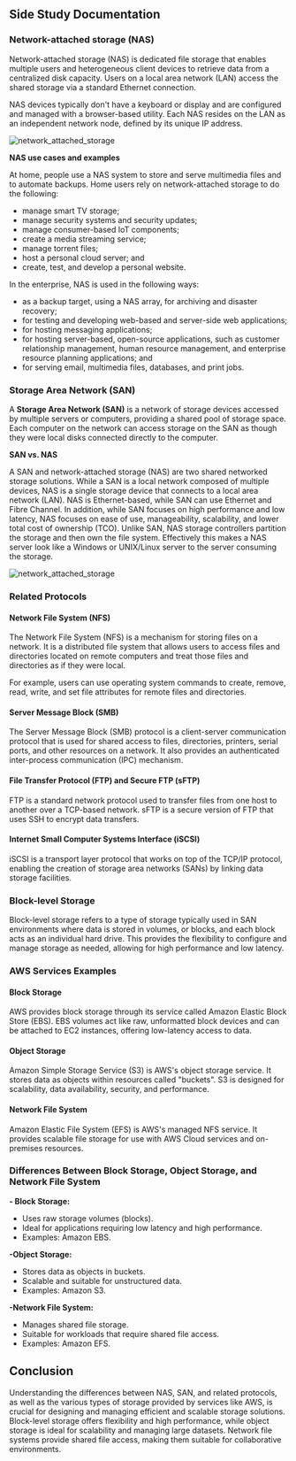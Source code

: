 ## Side Study Documentation
### Network-attached storage (NAS)
Network-attached storage (NAS) is dedicated file storage that enables multiple users and heterogeneous client devices to retrieve data from a centralized disk capacity. Users on a local area network (LAN) access the shared storage via a standard Ethernet connection.

NAS devices typically don't have a keyboard or display and are configured and managed with a browser-based utility. Each NAS resides on the LAN as an independent network node, defined by its unique IP address.

![network_attached_storage](https://github.com/user-attachments/assets/05102e43-d311-4d5b-9c73-7d5180e2443d)

__NAS use cases and examples__

At home, people use a NAS system to store and serve multimedia files and to automate backups. Home users rely on network-attached storage to do the following:
- manage smart TV storage;
- manage security systems and security updates;
- manage consumer-based IoT components;
- create a media streaming service;
- manage torrent files;
- host a personal cloud server; and
- create, test, and develop a personal website.

 In the enterprise, NAS is used in the following ways:

- as a backup target, using a NAS array, for archiving and disaster recovery;
- for testing and developing web-based and server-side web applications;
- for hosting messaging applications;
- for hosting server-based, open-source applications, such as customer relationship management, human resource management, and enterprise resource planning applications; and
- for serving email, multimedia files, databases, and print jobs.

### Storage Area Network (SAN)

A __Storage Area Network (SAN)__ is a network of storage devices accessed by multiple servers or computers, providing a shared pool of storage space. Each computer on the network can access storage on the SAN as though they were local disks connected directly to the computer.

__SAN vs. NAS__

A SAN and network-attached storage (NAS) are two shared networked storage solutions. While a SAN is a local network composed of multiple devices, NAS is a single storage device that connects to a local area network (LAN). NAS is Ethernet-based, while SAN can use Ethernet and Fibre Channel. In addition, while SAN focuses on high performance and low latency, NAS focuses on ease of use, manageability, scalability, and lower total cost of ownership (TCO). Unlike SAN, NAS storage controllers partition the storage and then own the file system. Effectively this makes a NAS server look like a Windows or UNIX/Linux server to the server consuming the storage.

![network_attached_storage](https://github.com/user-attachments/assets/92a91d17-434e-479d-b703-a9e6ee918462)

### Related Protocols
#### Network File System (NFS)
The Network File System (NFS) is a mechanism for storing files on a network. It is a distributed file system that allows users to access files and directories located on remote computers and treat those files and directories as if they were local.

For example, users can use operating system commands to create, remove, read, write, and set file attributes for remote files and directories.

#### Server Message Block (SMB)
The Server Message Block (SMB) protocol is a client-server communication protocol that is used for shared access to files, directories, printers, serial ports, and other resources on a network. It also provides an authenticated inter-process communication (IPC) mechanism.

#### File Transfer Protocol (FTP) and Secure FTP (sFTP)
FTP is a standard network protocol used to transfer files from one host to another over a TCP-based network. sFTP is a secure version of FTP that uses SSH to encrypt data transfers.

#### Internet Small Computer Systems Interface (iSCSI)
iSCSI is a transport layer protocol that works on top of the TCP/IP protocol, enabling the creation of storage area networks (SANs) by linking data storage facilities.

### Block-level Storage
Block-level storage refers to a type of storage typically used in SAN environments where data is stored in volumes, or blocks, and each block acts as an individual hard drive. This provides the flexibility to configure and manage storage as needed, allowing for high performance and low latency.

### AWS Services Examples
#### Block Storage
AWS provides block storage through its service called Amazon Elastic Block Store (EBS). EBS volumes act like raw, unformatted block devices and can be attached to EC2 instances, offering low-latency access to data.

#### Object Storage
Amazon Simple Storage Service (S3) is AWS's object storage service. It stores data as objects within resources called "buckets". S3 is designed for scalability, data availability, security, and performance.

#### Network File System
Amazon Elastic File System (EFS) is AWS's managed NFS service. It provides scalable file storage for use with AWS Cloud services and on-premises resources.

### Differences Between Block Storage, Object Storage, and Network File System
__- Block Storage:__

   - Uses raw storage volumes (blocks).
   - Ideal for applications requiring low latency and high performance.
   - Examples: Amazon EBS.

__-Object Storage:__

   - Stores data as objects in buckets.
   - Scalable and suitable for unstructured data.
   - Examples: Amazon S3.
    
__-Network File System:__

   - Manages shared file storage.
   - Suitable for workloads that require shared file access.
   - Examples: Amazon EFS.

## Conclusion
Understanding the differences between NAS, SAN, and related protocols, as well as the various types of storage provided by services like AWS, is crucial for designing and managing efficient and scalable storage solutions. Block-level storage offers flexibility and high performance, while object storage is ideal for scalability and managing large datasets. Network file systems provide shared file access, making them suitable for collaborative environments.
